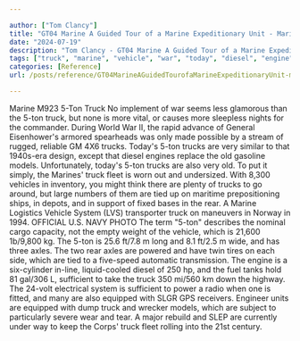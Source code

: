```yaml
---

author: ["Tom Clancy"]
title: "GT04 Marine A Guided Tour of a Marine Expeditionary Unit - Marine_split_079.html"
date: "2024-07-19"
description: "Tom Clancy - GT04 Marine A Guided Tour of a Marine Expeditionary Unit"
tags: ["truck", "marine", "vehicle", "war", "today", "diesel", "engine", "old", "model", "also", "fleet", "tied", "rear", "system", "axle", "sufficient", "equipped", "implement", "seems", "le", "glamorous", "none", "vital", "cause", "sleepless"]
categories: [Reference]
url: /posts/reference/GT04MarineAGuidedTourofaMarineExpeditionaryUnit-marinesplit079html

---
```



Marine
M923 5-Ton Truck
No implement of war seems less glamorous than the 5-ton truck, but none is more vital, or causes more sleepless nights for the commander. During World War II, the rapid advance of General Eisenhower's armored spearheads was only made possible by a stream of rugged, reliable GM 4X6 trucks. Today's 5-ton trucks are very similar to that 1940s-era design, except that diesel engines replace the old gasoline models. Unfortunately, today's 5-ton trucks are also very old. To put it simply, the Marines' truck fleet is worn out and undersized. With 8,300 vehicles in inventory, you might think there are plenty of trucks to go around, but large numbers of them are tied up on maritime prepositioning ships, in depots, and in support of fixed bases in the rear.
A Marine Logistics Vehicle System (LVS) transporter truck on maneuvers in Norway in 1994.
OFFICIAL U.S. NAVY PHOTO
The term "5-ton" describes the nominal cargo capacity, not the empty weight of the vehicle, which is 21,600 1b/9,800 kg. The 5-ton is 25.6 ft/7.8 m long and 8.1 ft/2.5 m wide, and has three axles. The two rear axles are powered and have twin tires on each side, which are tied to a five-speed automatic transmission. The engine is a six-cylinder in-line, liquid-cooled diesel of 250 hp, and the fuel tanks hold 81 gal/306 L, sufficient to take the truck 350 mi/560 km down the highway. The 24-volt electrical system is sufficient to power a radio when one is fitted, and many are also equipped with SLGR GPS receivers. Engineer units are equipped with dump truck and wrecker models, which are subject to particularly severe wear and tear. A major rebuild and SLEP are currently under way to keep the Corps' truck fleet rolling into the 21st century.
